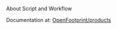 About Script and Workflow

Documentation at: [OpenFootprint/products](http://model.earth/OpenFootprint/products/)